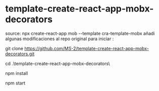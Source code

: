 # template-create-react-app-mobx-decorators
source: npx create-react-app mob --template cra-template-mobx 
añadi algunas modificaciones al repo original 
para iniciar : 

git clone https://github.com/MS-2/template-create-react-app-mobx-decorators.git

cd .\template-create-react-app-mobx-decorators\

npm install

npm start

